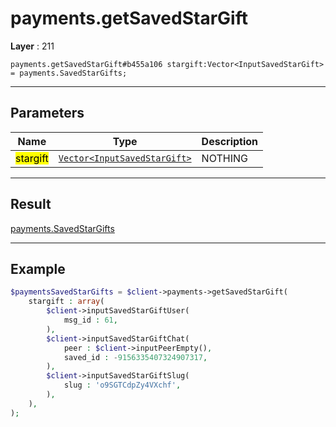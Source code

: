 # payments.getSavedStarGift

**Layer** : 211

```tl
payments.getSavedStarGift#b455a106 stargift:Vector<InputSavedStarGift> = payments.SavedStarGifts;
```

---

## Parameters

| Name | Type | Description |
| :---: | :---: | :--- |
| <mark>stargift</mark> | [`Vector<InputSavedStarGift>`](type/InputSavedStarGift) | NOTHING |

---

## Result

[payments.SavedStarGifts](type/payments.SavedStarGifts)

---

## Example

```php
$paymentsSavedStarGifts = $client->payments->getSavedStarGift(
	stargift : array(
		$client->inputSavedStarGiftUser(
			msg_id : 61,
		),
		$client->inputSavedStarGiftChat(
			peer : $client->inputPeerEmpty(),
			saved_id : -9156335407324907317,
		),
		$client->inputSavedStarGiftSlug(
			slug : 'o9SGTCdpZy4VXchf',
		),
	),
);
```